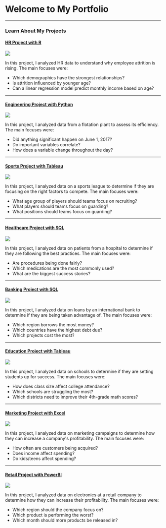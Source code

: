 # Welcome to My Portfolio

---

### Learn About My Projects

#### [HR Project with R](/HR)
<img src="images/HR.png?raw=true"/>

In this project, I analyzed HR data to understand why employee attrition is rising. The main focuses were:

- Which demographics have the strongest relationships?
- Is attrition influenced by younger age?
- Can a linear regression model predict monthly income based on age?
  
---
#### [Engineering Project with Python](/engineering)
<img src="images/Engineering2.png?raw=true"/>

In this project, I analyzed data from a flotation plant to assess its efficiency. The main focuses were:

- Did anything significant happen on June 1, 2017?
- Do important variables correlate?
- How does a variable change throughout the day?

---
#### [Sports Project with Tableau](/sports)
<img src="images/Sports.png?raw=true"/>

In this project, I analyzed data on a sports league to determine if they are focusing on the right factors to compete. The main focuses were:

- What age group of players should teams focus on recruiting?
- What players should teams focus on guarding?
- What positions should teams focus on guarding?

---
#### [Healthcare Project with SQL](/hospital)
<img src="images/Hospital.png?raw=true"/>

In this project, I analyzed data on patients from a hospital to determine if they are following the best practices. The main focuses were:

- Are procedures being done fairly?
- Which medications are the most commonly used?
- What are the biggest success stories?

---
#### [Banking Project with SQL](/banking)
<img src="images/banking.png?raw=true"/>

In this project, I analyzed data on loans by an international bank to determine if they are being taken advantage of. The main focuses were:

- Which region borrows the most money?
- Which countries have the highest debt due?
- Which projects cost the most?

---
#### [Education Project with Tableau](/education)
<img src="images/education_pic.png?raw=true"/>

In this project, I analyzed data on schools to determine if they are setting students up for success. The main focuses were:

- How does class size affect college attendance?
- Which schools are struggling the most?
- Which districts need to improve their 4th-grade math scores?

---
#### [Marketing Project with Excel](/marketing)
<img src="images/marketing_pic.png?raw=true"/>

In this project, I analyzed data on marketing campaigns to determine how they can increase a company's profitability. The main focuses were:

- How often are customers being acquired?
- Does income affect spending?
- Do kids/teens affect spending?

---
#### [Retail Project with PowerBI](/retail)
<img src="images/Retail.png?raw=true"/>

In this project, I analyzed data on electronics at a retail company to determine how they can increase their profitability. The main focuses were:

- Which region should the company focus on?
- Which product is performing the worst?
- Which month should more products be released in?
